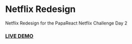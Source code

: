 # Netflix Redesign

Netflix Redesign for the PapaReact Netflix Challenge Day 2

### <a href="https://papareact-day2.vercel.app">LIVE DEMO</a>
